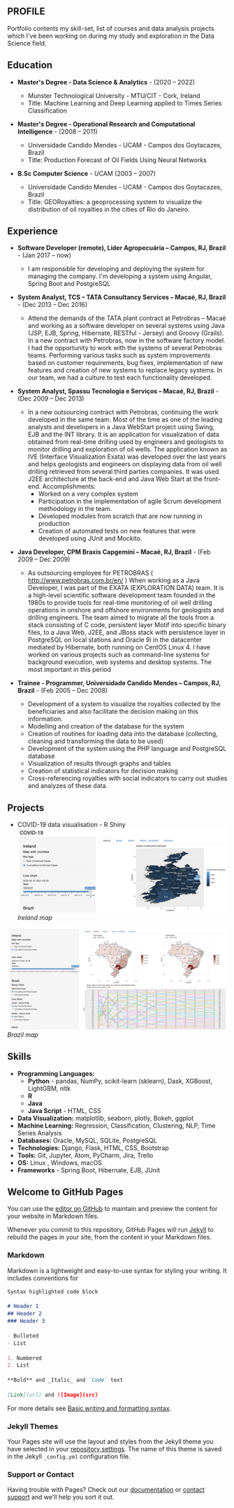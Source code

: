 ## PROFILE

Portfolio contents my skill-set, list of courses and data analysis projects which I've been working on during my study and exploration in the Data Science field. 

## Education

* **Master's Degree - Data Science & Analytics** - (2020 – 2022)
  * Munster Technological University - MTU/CIT - Cork, Ireland
  * Title: Machine Learning and Deep Learning applied to Times Series Classification


* **Master's Degree - Operational Research and Computational Intelligence** - (2008 – 2011) 
  * Universidade Candido Mendes - UCAM - Campos dos Goytacazes, Brazil
  * Title: Production Forecast of Oil Fields Using Neural Networks


* **B.Sc Computer Science** - UCAM (2003 – 2007)
  * Universidade Candido Mendes  - UCAM - Campos dos Goytacazes, Brazil
  * Title: GEORoyalties: a geoprocessing system to visualize the distribution of oil royalties in the cities of Rio do
Janeiro.


## Experience

* **Software Developer (remote), Líder Agropecuária – Campos, RJ, Brazil** - (Jan 2017 – now)
  - I am responsible for developing and deploying the system for managing the company. I'm developing a system using
Angular, Spring Boot and PostgreSQL


* **System Analyst, TCS – TATA Consultancy Services – Macaé, RJ, Brazil** - (Dec 2013 – Dec 2016)
  - Attend the demands of the TATA plant contract at Petrobras – Macaé and working as a software developer on several
systems using Java (JSP, EJB, Spring, Hibernate, RESTful - Jersey) and Groovy (Grails).
In a new contract with Petrobras, now in the software factory model. I had the opportunity to work with the systems
of several Petrobras teams. Performing various tasks such as system improvements based on customer requirements,
bug fixes, implementation of new features and creation of new systems to replace legacy systems. In our team, we
had a culture to test each functionality developed.


* **System Analyst, Spassu Tecnologia e Serviços – Macaé, RJ, Brazil** - (Dec 2009 – Dec 2013)
  - In a new outsourcing contract with Petrobras, continuing the work developed in the same team. Most of the time as
  one of the leading analysts and developers in a Java WebStart project using Swing, EJB and the INT library. It is an
  application for visualization of data obtained from real-time drilling used by engineers and geologists to monitor
  drilling and exploration of oil wells.
  The application known as IVE (Interface Visualization Exata) was developed over the last years and helps geologists
  and engineers on displaying data from oil well drilling retrieved from several third parties companies. It was used
  J2EE architecture at the back-end and Java Web Start at the front-end.
  Accomplishments:
    - Worked on a very complex system
    - Participation in the implementation of agile Scrum development methodology in the team.
    - Developed modules from scratch that are now running in production
    - Creation of automated tests on new features that were developed using JUnit and Mockito.


* **Java Developer, CPM Braxis Capgemini – Macaé, RJ, Brazil** - (Feb 2009 – Dec 2009)
  * As outsourcing employee for PETROBRAS ( http://www.petrobras.com.br/en/ )
  When working as a Java Developer, I was part of the EXATA (EXPLORATION DATA) team. It is a high-level
  scientific software development team founded in the 1980s to provide tools for real-time monitoring of oil well
  drilling operations in onshore and offshore environments for geologists and drilling engineers. The team aimed to
  migrate all the tools from a stack consisting of C code, persistent layer Motif into specific binary files, to a Java Web,
  J2EE, and JBoss stack with persistence layer in PostgreSQL on local stations and Oracle 9i in the datacenter mediated
  by Hibernate, both running on CentOS Linux 4.
  I have worked on various projects such as command-line systems for background execution, web systems and desktop
  systems. The most important in this period


* **Trainee - Programmer, Universidade Candido Mendes – Campos, RJ, Brazil** - (Feb 2005 – Dec 2008)
  * Development of a system to visualize the royalties collected by the beneficiaries and also facilitate the decision
  making on this information.
  * Modelling and creation of the database for the system
  * Creation of routines for loading data into the database (collecting, cleaning and transforming the data to be
  used)
  * Development of the system using the PHP language and PostgreSQL database
  * Visualization of results through graphs and tables
  * Creation of statistical indicators for decision making
  * Cross-referencing royalties with social indicators to carry out studies and analyzes of these data.

## Projects
  - COVID-19 data visualisation - R Shiny
   ![ireland_map.png](/assets/images/ireland_map.png)*Ireland map*

   ![ireland_map.png](/assets/images/brazil_map.png)*Brazil map*


## Skills

* **Programming Languages:** 
  * **Python** - pandas, NumPy, scikit-learn (sklearn), Dask, XGBoost, LightGBM, nltk
  * **R** 
  * **Java** 
  * **Java Script** - HTML, CSS
* **Data Visualization:** matplotlib, seaborn, plotly, Bokeh, ggplot
* **Machine Learning:** Regression, Classification, Clustering, NLP, Time Series Analysis
* **Databases:** Oracle, MySQL, SQLite, PostgreSQL
* **Technologies:** Django, Flask, HTML,	CSS,	Bootstrap
* **Tools:** Git, Jupyter, Atom, PyCharm,  Jira, Trello
* **OS:** Linux , Windows, macOS
* **Frameworks** - Spring Boot, Hibernate, EJB, JUnit


## Welcome to GitHub Pages

You can use the [editor on GitHub](https://github.com/fellipepf/fellipepf.github.io/edit/main/README.md) to maintain and preview the content for your website in Markdown files.

Whenever you commit to this repository, GitHub Pages will run [Jekyll](https://jekyllrb.com/) to rebuild the pages in your site, from the content in your Markdown files.

### Markdown

Markdown is a lightweight and easy-to-use syntax for styling your writing. It includes conventions for

```markdown
Syntax highlighted code block

# Header 1
## Header 2
### Header 3

- Bulleted
- List

1. Numbered
2. List

**Bold** and _Italic_ and `Code` text

[Link](url) and ![Image](src)
```

For more details see [Basic writing and formatting syntax](https://docs.github.com/en/github/writing-on-github/getting-started-with-writing-and-formatting-on-github/basic-writing-and-formatting-syntax).

### Jekyll Themes

Your Pages site will use the layout and styles from the Jekyll theme you have selected in your [repository settings](https://github.com/fellipepf/fellipepf.github.io/settings/pages). The name of this theme is saved in the Jekyll `_config.yml` configuration file.

### Support or Contact

Having trouble with Pages? Check out our [documentation](https://docs.github.com/categories/github-pages-basics/) or [contact support](https://support.github.com/contact) and we’ll help you sort it out.
